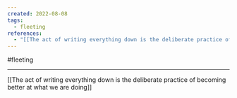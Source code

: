 ```yaml
---
created: 2022-08-08
tags:
  - fleeting
references:
  - "[[The act of writing everything down is the deliberate practice of becoming better at what we are doing]]"
---
```

#fleeting 

___
[[The act of writing everything down is the deliberate practice of becoming better at what we are doing]]
